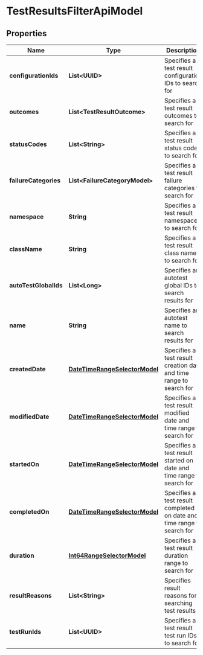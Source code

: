 

# TestResultsFilterApiModel


## Properties

| Name | Type | Description | Notes |
|------------ | ------------- | ------------- | -------------|
|**configurationIds** | **List&lt;UUID&gt;** | Specifies a test result configuration IDs to search for |  [optional] |
|**outcomes** | **List&lt;TestResultOutcome&gt;** | Specifies a test result outcomes to search for |  [optional] |
|**statusCodes** | **List&lt;String&gt;** | Specifies a test result status codes to search for |  [optional] |
|**failureCategories** | **List&lt;FailureCategoryModel&gt;** | Specifies a test result failure categories to search for |  [optional] |
|**namespace** | **String** | Specifies a test result namespace to search for |  [optional] |
|**className** | **String** | Specifies a test result class name to search for |  [optional] |
|**autoTestGlobalIds** | **List&lt;Long&gt;** | Specifies an autotest global IDs to search results for |  [optional] |
|**name** | **String** | Specifies an autotest name to search results for |  [optional] |
|**createdDate** | [**DateTimeRangeSelectorModel**](DateTimeRangeSelectorModel.md) | Specifies a test result creation date and time range to search for |  [optional] |
|**modifiedDate** | [**DateTimeRangeSelectorModel**](DateTimeRangeSelectorModel.md) | Specifies a test result modified date and time range to search for |  [optional] |
|**startedOn** | [**DateTimeRangeSelectorModel**](DateTimeRangeSelectorModel.md) | Specifies a test result started on date and time range to search for |  [optional] |
|**completedOn** | [**DateTimeRangeSelectorModel**](DateTimeRangeSelectorModel.md) | Specifies a test result completed on date and time range to search for |  [optional] |
|**duration** | [**Int64RangeSelectorModel**](Int64RangeSelectorModel.md) | Specifies a test result duration range to search for |  [optional] |
|**resultReasons** | **List&lt;String&gt;** | Specifies result reasons for searching test results |  [optional] |
|**testRunIds** | **List&lt;UUID&gt;** | Specifies a test result test run IDs to search for |  [optional] |




